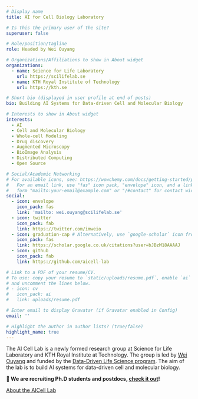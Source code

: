 ```yaml
---
# Display name
title: AI for Cell Biology Laboratory

# Is this the primary user of the site?
superuser: false

# Role/position/tagline
role: Headed by Wei Ouyang

# Organizations/Affiliations to show in About widget
organizations:
  - name: Science for Life Laboratory
    url: https://scilifelab.se
  - name: KTH Royal Institute of Technology
    url: https://kth.se

# Short bio (displayed in user profile at end of posts)
bio: Building AI Systems for Data-driven Cell and Molecular Biology

# Interests to show in About widget
interests:
  - AI
  - Cell and Molecular Biology
  - Whole-cell Modeling
  - Drug discovery
  - Augmented Microscopy
  - BioImage Analysis
  - Distributed Computing
  - Open Source

# Social/Academic Networking
# For available icons, see: https://wowchemy.com/docs/getting-started/page-builder/#icons
#   For an email link, use "fas" icon pack, "envelope" icon, and a link in the
#   form "mailto:your-email@example.com" or "/#contact" for contact widget.
social:
  - icon: envelope
    icon_pack: fas
    link: 'mailto: wei.ouyang@scilifelab.se'
  - icon: twitter
    icon_pack: fab
    link: https://twitter.com/imweio
  - icon: graduation-cap # Alternatively, use `google-scholar` icon from `ai` icon pack
    icon_pack: fas
    link: https://scholar.google.co.uk/citations?user=bJBzM18AAAAJ
  - icon: github
    icon_pack: fab
    link: https://github.com/aicell-lab

# Link to a PDF of your resume/CV.
# To use: copy your resume to `static/uploads/resume.pdf`, enable `ai` icons in `params.toml`,
# and uncomment the lines below.
# - icon: cv
#   icon_pack: ai
#   link: uploads/resume.pdf

# Enter email to display Gravatar (if Gravatar enabled in Config)
email: ''

# Highlight the author in author lists? (true/false)
highlight_name: true
---
```


The AI Cell Lab is a newly formed research group at Science for Life Laboratory and KTH Royal Institute at Technology. The group is led by [Wei Ouyang](https://oeway.github.io) and funded by the [Data-Driven Life Science program](https://www.scilifelab.se/data-driven/). The aim of the lab is to build AI systems for data-driven cell and molecular biology.

**👋 We are recruiting Ph.D students and postdocs, [check it out](/recruiting)!**


[About the AICell Lab](/about)
